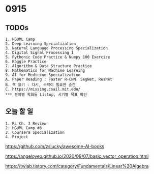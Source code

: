 # 0915
## TODOs
```
1. HGUML Camp
2. Deep Learning Specialization
3. Natural Language Processing Specialization
4. Digital Signal Processing 1
5. Pythonic Code Practice & Numpy 100 Exercise
6. Kaggle Practice
7. Algorithm & Data Structure Practice
8. Mathematics for Machine Learning
9. AI for Medicine Specialization
A. Paper Reading : Faster R-CNN, SegNet, ResNet
B. 책 읽기 : 다시, 수학이 필요한 순간
C. https://missing.csail.mit.edu/
*** 분야별 학회들 Listup, 시기별 목표 확인
```

## 오늘 할 일
```
1. RL Ch. 3 Review
2. HGUML Camp #6
3. Coursera Specialization
4. Project
```

https://github.com/zslucky/awesome-AI-books

https://angeloyeo.github.io/2020/09/07/basic_vector_operation.html

https://twlab.tistory.com/category/Fundamentals/Linear%20Algebra